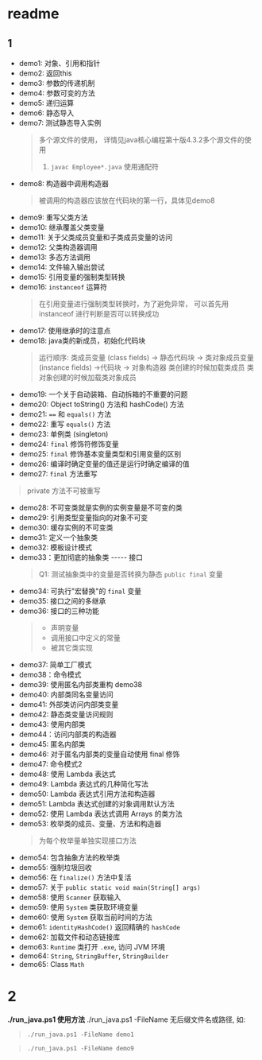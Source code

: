 
# readme
## 1
* demo1: 对象、引用和指针
* demo2: 返回this
* demo3: 参数的传递机制
* demo4: 参数可变的方法
* demo5: 递归运算
* demo6: 静态导入
* demo7: 测试静态导入实例
    > 多个源文件的使用， 详情见java核心编程第十版4.3.2多个源文件的使用
    > 1. `javac Employee*.java` 使用通配符
* demo8: 构造器中调用构造器
    > 被调用的构造器应该放在代码块的第一行，具体见demo8
* demo9: 重写父类方法
* demo10: 继承覆盖父类变量
* demo11: 关于父类成员变量和子类成员变量的访问
* demo12: 父类构造器调用
* demo13: 多态方法调用
* demo14: 文件输入输出尝试
* demo15: 引用变量的强制类型转换
* demo16: `instanceof` 运算符
    > 在引用变量进行强制类型转换时，为了避免异常， 可以首先用 instanceof 进行判断是否可以转换成功
* demo17: 使用继承时的注意点
* demo18: java类的新成员，初始化代码块
    > 运行顺序: 类成员变量 (class fields) -> 静态代码块 -> 类对象成员变量 (instance fields) ->代码块 -> 对象构造器
    > 类创建的时候加载类成员  类对象创建的时候加载类对象成员
* demo19: 一个关于自动装箱、自动拆箱的不重要的问题  
* demo20: Object toString() 方法和 hashCode() 方法
* demo21: `==` 和 `equals()` 方法
* demo22: 重写 `equals()` 方法
* demo23: 单例类 (singleton)
* demo24: `final` 修饰符修饰变量
* demo25: `final` 修饰基本变量类型和引用变量的区别
* demo26: 编译时确定变量的值还是运行时确定编译的值
* demo27: `final` 方法重写
> private 方法不可被重写
* demo28: 不可变类就是实例的实例变量是不可变的类
* demo29: 引用类型变量指向的对象不可变
* demo30: 缓存实例的不可变类
* demo31: 定义一个抽象类
* demo32: 模板设计模式
* demo33：更加彻底的抽象类 ----- 接口
    > Q1: 测试抽象类中的变量是否转换为静态 `public final` 变量
* demo34: 可执行"宏替换"的 `final` 变量
* demo35: 接口之间的多继承
* demo36: 接口的三种功能
    > * 声明变量
    > * 调用接口中定义的常量
    > * 被其它类实现
* demo37: 简单工厂模式
* demo38：命令模式
* demo39: 使用匿名内部类重构 demo38
* demo40: 内部类同名变量访问
* demo41: 外部类访问内部类变量
* demo42: 静态类变量访问规则
* demo43: 使用内部类
* demo44：访问内部类的构造器
* demo45: 匿名内部类
* demo46: 对于匿名内部类的变量自动使用 final 修饰
* demo47: 命令模式2
* demo48: 使用 Lambda 表达式
* demo49: Lambda 表达式的几种简化写法
* demo50: Lambda 表达式引用方法和构造器
* demo51: Lambda 表达式创建的对象调用默认方法
* demo52: 使用 Lambda 表达式调用 Arrays 的类方法
* demo53: 枚举类的成员、变量、方法和构造器
    > 为每个枚举量单独实现接口方法
* demo54: 包含抽象方法的枚举类
* demo55: 强制垃圾回收
* demo56: 在 `finalize()` 方法中复活
* demo57: 关于 `public static void main(String[] args)`
* demo58: 使用 `Scanner` 获取输入
* demo59: 使用 `System` 类获取环境变量
* demo60: 使用 `System` 获取当前时间的方法
* demo61: `identityHashCode()` 返回精确的 `hashCode`
* demo62: 加载文件和动态链接库
* demo63: `Runtime` 类打开 `.exe`, 访问 JVM 环境
* demo64: `String`, `StringBuffer`, `StringBuilder`
* demo65: Class `Math`

# 2
<strong>./run_java.ps1 使用方法</strong>
./run_java.ps1 -FileName 无后缀文件名或路径, 如:
>`./run_java.ps1 -FileName demo1`

>`./run_java.ps1 -FileName demo9`